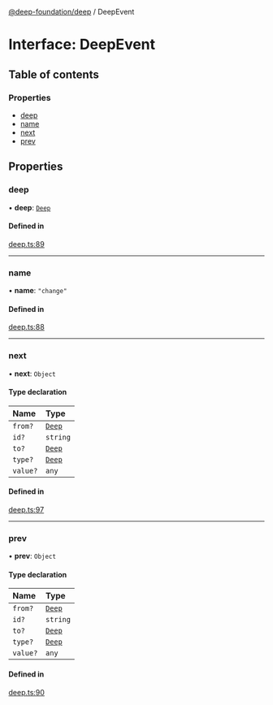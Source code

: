 [@deep-foundation/deep](../README.md) / DeepEvent

# Interface: DeepEvent

## Table of contents

### Properties

- [deep](DeepEvent.md#deep)
- [name](DeepEvent.md#name)
- [next](DeepEvent.md#next)
- [prev](DeepEvent.md#prev)

## Properties

### deep

• **deep**: [`Deep`](../classes/Deep.md)

#### Defined in

[deep.ts:89](https://github.com/ivansglazunov/deep7/blob/db4835e6af403f61b6c01a9c90183552c707b1c1/src/deep.ts#L89)

___

### name

• **name**: ``"change"``

#### Defined in

[deep.ts:88](https://github.com/ivansglazunov/deep7/blob/db4835e6af403f61b6c01a9c90183552c707b1c1/src/deep.ts#L88)

___

### next

• **next**: `Object`

#### Type declaration

| Name | Type |
| :------ | :------ |
| `from?` | [`Deep`](../classes/Deep.md) |
| `id?` | `string` |
| `to?` | [`Deep`](../classes/Deep.md) |
| `type?` | [`Deep`](../classes/Deep.md) |
| `value?` | `any` |

#### Defined in

[deep.ts:97](https://github.com/ivansglazunov/deep7/blob/db4835e6af403f61b6c01a9c90183552c707b1c1/src/deep.ts#L97)

___

### prev

• **prev**: `Object`

#### Type declaration

| Name | Type |
| :------ | :------ |
| `from?` | [`Deep`](../classes/Deep.md) |
| `id?` | `string` |
| `to?` | [`Deep`](../classes/Deep.md) |
| `type?` | [`Deep`](../classes/Deep.md) |
| `value?` | `any` |

#### Defined in

[deep.ts:90](https://github.com/ivansglazunov/deep7/blob/db4835e6af403f61b6c01a9c90183552c707b1c1/src/deep.ts#L90)
